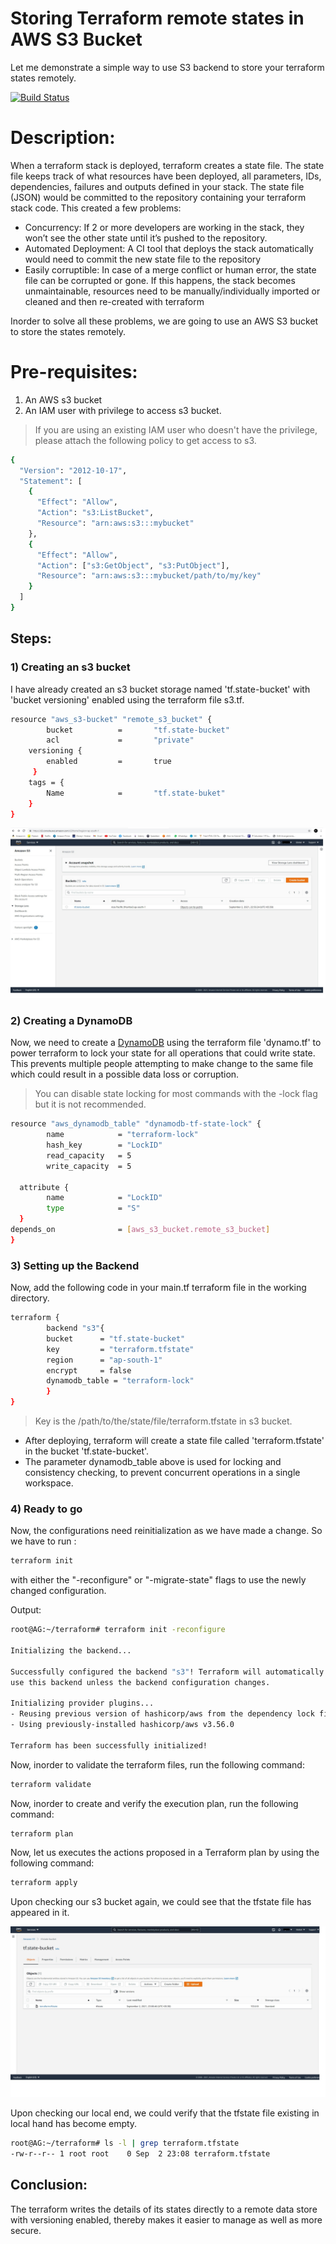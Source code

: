 # Storing Terraform remote states in AWS S3 Bucket

Let me demonstrate a simple way to use S3 backend to store your terraform states remotely.

[![Build Status](https://travis-ci.org/joemccann/dillinger.svg?branch=master)]()

# Description:

When a terraform stack is deployed, terraform creates a state file. The state file keeps track of what resources have been deployed, all parameters, IDs, dependencies, failures and outputs defined in your stack.
The state file (JSON) would be committed to the repository containing your terraform stack code.
This created a few problems:
- Concurrency: If 2 or more developers are working in the stack, they won’t see the other state until it’s pushed to the repository.
- Automated Deployment: A CI tool that deploys the stack automatically would need to commit the new state file to the repository
- Easily corruptible: In case of a merge conflict or human error, the state file can be corrupted or gone. If this happens, the stack becomes unmaintainable, resources need to be manually/individually imported or cleaned and then re-created with terraform

Inorder to solve all these problems, we are going to use an AWS S3 bucket to store the states remotely.

# Pre-requisites:

1) An AWS s3 bucket
2) An IAM user with privilege to access s3 bucket.

> If you are using an existing IAM user who doesn't have the privilege, please attach the following policy to get access to s3.
```sh
{
  "Version": "2012-10-17",
  "Statement": [
    {
      "Effect": "Allow",
      "Action": "s3:ListBucket",
      "Resource": "arn:aws:s3:::mybucket"
    },
    {
      "Effect": "Allow",
      "Action": ["s3:GetObject", "s3:PutObject"],
      "Resource": "arn:aws:s3:::mybucket/path/to/my/key"
    }
  ]
}
```


## Steps:

### 1) Creating an s3 bucket

I have already created an s3 bucket storage named 'tf.state-bucket' with 'bucket versioning' enabled using the terraform file s3.tf.

```sh
resource "aws_s3-bucket" "remote_s3_bucket" {
        bucket          =       "tf.state-bucket"
        acl             =       "private"
    versioning {
        enabled         =       true
     }
    tags = {
        Name            =       "tf.state-buket"
    }
}
```

![alt text](https://github.com/anandg1/Terraform-statefile-on-s3bucket/blob/main/01.jpg)

### 2) Creating a DynamoDB

Now, we need to create a [DynamoDB](https://www.youtube.com/watch?v=sI-zciHAh-4) using the terraform file 'dynamo.tf' to power terraform to lock your state for all operations that could write state. This prevents multiple people attempting to make change to the same file which could result in a possible data loss or corruption. 
> You can disable state locking for most commands with the -lock flag but it is not recommended.

```sh
resource "aws_dynamodb_table" "dynamodb-tf-state-lock" {
        name            = "terraform-lock"
        hash_key        = "LockID"
        read_capacity   = 5
        write_capacity  = 5

  attribute {
        name            = "LockID"
        type            = "S"
  }
depends_on              = [aws_s3_bucket.remote_s3_bucket]
}
```

### 3) Setting up the Backend

Now, add the following code in your main.tf terraform file in the working directory.

```sh
terraform {
        backend "s3"{
        bucket      = "tf.state-bucket"
        key         = "terraform.tfstate"
        region      = "ap-south-1"
        encrypt     = false
        dynamodb_table = "terraform-lock"
        }
}
```
> Key is the /path/to/the/state/file/terraform.tfstate in s3 bucket.
-  After deploying, terraform will create a state file called 'terraform.tfstate' in the bucket 'tf.state-bucket'.
-  The parameter dynamodb_table above is used for locking and consistency checking, to prevent concurrent operations in a single workspace. 


### 4) Ready to go

Now, the configurations need reinitialization as we have made a change. So we have to run : 
```sh
terraform init
```
with either the "-reconfigure" or "-migrate-state" flags to use the newly changed configuration.

Output:

```sh
root@AG:~/terraform# terraform init -reconfigure

Initializing the backend...

Successfully configured the backend "s3"! Terraform will automatically
use this backend unless the backend configuration changes.

Initializing provider plugins...
- Reusing previous version of hashicorp/aws from the dependency lock file
- Using previously-installed hashicorp/aws v3.56.0

Terraform has been successfully initialized!
```
Now, inorder to validate the terraform files, run the following command:
```sh
terraform validate
```
Now, inorder to create and verify the execution plan, run the following command:
```sh
terraform plan
```
Now, let us executes the actions proposed in a Terraform plan by using the following command:
```sh
terraform apply
```
Upon checking our s3 bucket again, we could see that the tfstate file has appeared in it.

![alt text](https://github.com/anandg1/Terraform-statefile-on-s3bucket/blob/main/02.jpg)

Upon checking our local end, we could verify that the tfstate file existing in local hand has become empty.
```sh
root@AG:~/terraform# ls -l | grep terraform.tfstate
-rw-r--r-- 1 root root    0 Sep  2 23:08 terraform.tfstate
```

## Conclusion:

The terraform writes the details of its states directly to a remote data store with versioning enabled, thereby makes it easier to manage as well as more secure.

